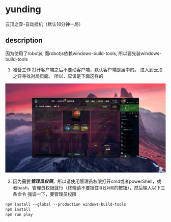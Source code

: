 # yunding
云顶之弈-自动挂机（默认18分钟一局）

## description
因为使用了robotjs,
而robotjs依赖windows-build-tools,
所以要先装windows-build-tools

1. 准备工作
打开客户端之后不要动客户端，默认客户端是居中的。
进入到云顶之弈寻找对局页面。
所以，应该是下面这样的

![alt 就是这样啊](https://github.com/joey998/yunding/blob/main/images/po.jpg?raw=true)

2. 因为需要***管理员权限***，所以请使用管理员权限打开cmd或者powerShell，或者bash，管理员权限就行（终端请不要挡住`寻找对局`的按钮），然后输入以下三条命令
强调一下，要管理员权限
```
npm install --global --production windows-build-tools
npm install
npm run play
```



